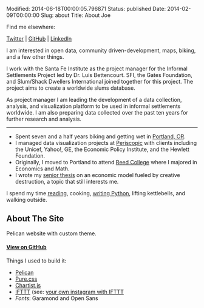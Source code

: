 Modified: 2014-06-18T00:00:05.796871
Status: published
Date: 2014-02-09T00:00:00
Slug: about
Title: About Joe

Find me elsewhere: 

[Twitter](http://twitter.com/joeahand) | [GitHub](http://github.com/joehand) | [LinkedIn](https://www.linkedin.com/in/joeahand) 

I am interested in open data, community driven-development, maps, biking, and a few other things.

I work with the Santa Fe Institute as the project manager for the Informal Settlements Project led by Dr. Luis Bettencourt. SFI, the Gates Foundation, and Slum/Shack Dwellers International joined together for this project. The project aims to create a worldwide slums database. 

As project manager I am leading the development of a data collection, analysis, and visualization platform to be used in informal settlements worldwide. I am also preparing data collected over the past ten years for further research and analysis.

<hr>

* Spent seven and a half years biking and getting wet in [Portland, OR](http://www.youtube.com/watch?v=3PC5PDlKKIo). 
* I managed data visualization projects at [Periscopic](http://periscopic.com) with clients including the Unicef, Yahoo!, GE, the Economic Policy Institute, and the Hewlett Foundation. 
* Originally, I moved to Portland to attend [Reed College](http://reed.edu) where I majored in Economics and Math. 
* I wrote my [senior thesis](https://s3.amazonaws.com/joehand_blog/Hand_ReedSeniorThesis_2009.pdf) on an economic model fueled by creative destruction, a topic that still interests me.

I spend my time [reading](https://www.goodreads.com/joehand), cooking, [writing Python](https://github.com/joehand), lifting kettlebells, and walking outside.

## About The Site<a name="about-site"></a>

Pelican website with custom theme.

#### [View on GitHub](https://github.com/joehand/joeahand)

Things I used to build it:

* [Pelican](http://docs.getpelican.com)
* [Pure.css](http://purecss.io/layouts/)
* [Chartist.js](http://gionkunz.github.io/chartist-js/index.html)
* [IFTTT](http://ifttt.com) (see: [your own instagram with IFTTT](http://jlord.us/blog/your-own-instagram.html)
* _Fonts_: Garamond and Open Sans